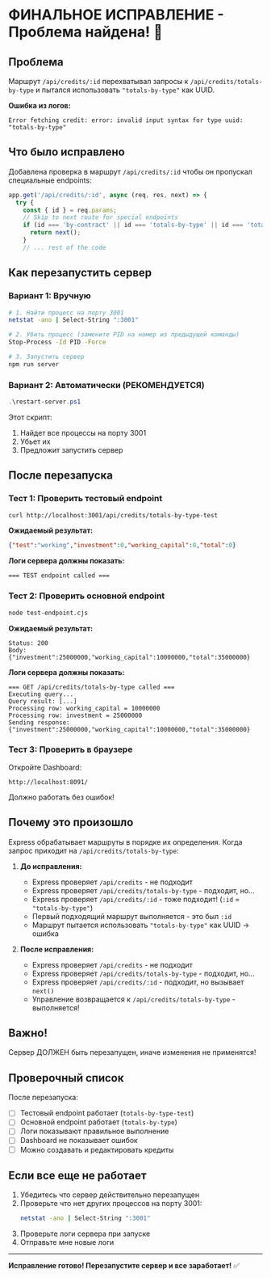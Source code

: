 # ФИНАЛЬНОЕ ИСПРАВЛЕНИЕ - Проблема найдена! 🎯

## Проблема

Маршрут `/api/credits/:id` перехватывал запросы к `/api/credits/totals-by-type` и пытался использовать `"totals-by-type"` как UUID.

**Ошибка из логов:**
```
Error fetching credit: error: invalid input syntax for type uuid: "totals-by-type"
```

## Что было исправлено

Добавлена проверка в маршрут `/api/credits/:id` чтобы он пропускал специальные endpoints:

```javascript
app.get('/api/credits/:id', async (req, res, next) => {
  try {
    const { id } = req.params;
    // Skip to next route for special endpoints
    if (id === 'by-contract' || id === 'totals-by-type' || id === 'totals-by-type-test') {
      return next();
    }
    // ... rest of the code
```

## Как перезапустить сервер

### Вариант 1: Вручную

```bash
# 1. Найти процесс на порту 3001
netstat -ano | Select-String ":3001"

# 2. Убить процесс (замените PID на номер из предыдущей команды)
Stop-Process -Id PID -Force

# 3. Запустить сервер
npm run server
```

### Вариант 2: Автоматически (РЕКОМЕНДУЕТСЯ)

```powershell
.\restart-server.ps1
```

Этот скрипт:
1. Найдет все процессы на порту 3001
2. Убьет их
3. Предложит запустить сервер

## После перезапуска

### Тест 1: Проверить тестовый endpoint

```bash
curl http://localhost:3001/api/credits/totals-by-type-test
```

**Ожидаемый результат:**
```json
{"test":"working","investment":0,"working_capital":0,"total":0}
```

**Логи сервера должны показать:**
```
=== TEST endpoint called ===
```

### Тест 2: Проверить основной endpoint

```bash
node test-endpoint.cjs
```

**Ожидаемый результат:**
```
Status: 200
Body: {"investment":25000000,"working_capital":10000000,"total":35000000}
```

**Логи сервера должны показать:**
```
=== GET /api/credits/totals-by-type called ===
Executing query...
Query result: [...]
Processing row: working_capital = 10000000
Processing row: investment = 25000000
Sending response: {"investment":25000000,"working_capital":10000000,"total":35000000}
```

### Тест 3: Проверить в браузере

Откройте Dashboard:
```
http://localhost:8091/
```

Должно работать без ошибок!

## Почему это произошло

Express обрабатывает маршруты в порядке их определения. Когда запрос приходит на `/api/credits/totals-by-type`:

1. **До исправления:**
   - Express проверяет `/api/credits` - не подходит
   - Express проверяет `/api/credits/totals-by-type` - подходит, но...
   - Express проверяет `/api/credits/:id` - тоже подходит! (`:id` = `"totals-by-type"`)
   - Первый подходящий маршрут выполняется - это был `:id`
   - Маршрут пытается использовать `"totals-by-type"` как UUID → ошибка

2. **После исправления:**
   - Express проверяет `/api/credits` - не подходит
   - Express проверяет `/api/credits/totals-by-type` - подходит, но...
   - Express проверяет `/api/credits/:id` - подходит, но вызывает `next()`
   - Управление возвращается к `/api/credits/totals-by-type` - выполняется!

## Важно!

Сервер ДОЛЖЕН быть перезапущен, иначе изменения не применятся!

## Проверочный список

После перезапуска:

- [ ] Тестовый endpoint работает (`totals-by-type-test`)
- [ ] Основной endpoint работает (`totals-by-type`)
- [ ] Логи показывают правильное выполнение
- [ ] Dashboard не показывает ошибок
- [ ] Можно создавать и редактировать кредиты

## Если все еще не работает

1. Убедитесь что сервер действительно перезапущен
2. Проверьте что нет других процессов на порту 3001:
   ```bash
   netstat -ano | Select-String ":3001"
   ```
3. Проверьте логи сервера при запуске
4. Отправьте мне новые логи

---

**Исправление готово! Перезапустите сервер и все заработает!** ✅
